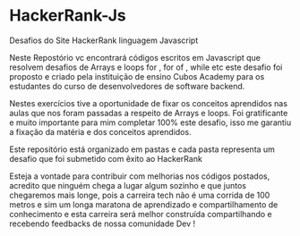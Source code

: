 # HackerRank-Js
Desafios do Site HackerRank linguagem Javascript

Neste Repostório vc encontrará códigos escritos em Javascript que resolvem desafios de Arrays  e loops for , for of , while etc  este desafio foi proposto e criado  pela instituição de ensino Cubos Academy para os estudantes do curso de desenvolvedores de software backend.

Nestes exercícios tive a oportunidade de fixar os conceitos aprendidos nas aulas que nos foram passadas a respeito de Arrays e loops. Foi gratificante e muito importante para mim completar 100% este desafio, isso me garantiu a fixação da matéria e dos conceitos aprendidos.

Este repositório está organizado em pastas e cada pasta representa um desafio que foi submetido com êxito ao HackerRank

Esteja a vontade para contribuir com melhorias nos códigos postados, acredito que ninguém chega a lugar algum sozinho e que juntos chegaremos mais longe, pois a carreira tech não é uma corrida de 100 metros e sim um longa maratona de aprendizado e compartilhamento de conhecimento e esta carreira será melhor construída  compartilhando e recebendo feedbacks de nossa comunidade Dev !


